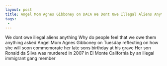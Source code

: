 ```yaml
---
layout: post
title: Angel Mom Agnes Gibboney on DACA We Dont Owe Illegal Aliens Anything
tags:
 -
---
```

We dont owe illegal aliens anything Why do people feel that we owe them anything asked Angel Mom Agnes Gibboney on Tuesday reflecting on how she will soon commemorate her late sons birthday at his grave Her son Ronald da Silva was murdered in 2007 in El Monte California by an illegal immigrant gang member
